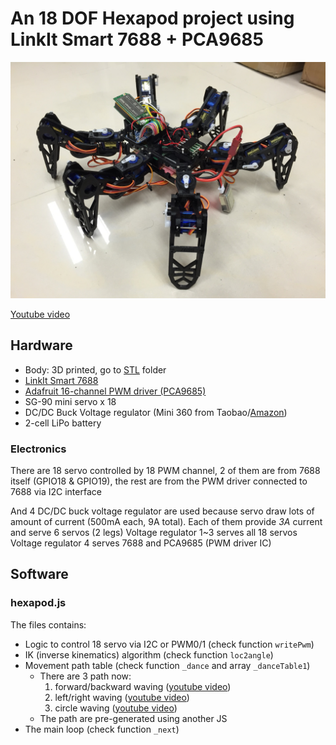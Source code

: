 # An 18 DOF Hexapod project using LinkIt Smart 7688 + PCA9685

![7688hexapod](images/7688hexapod.JPG)

[Youtube video](https://www.youtube.com/watch?v=CbFrT2eCAvw)

## Hardware

* Body: 3D printed, go to [STL](STL) folder
* [LinkIt Smart 7688](labs.mediatek.com/7688)
* [Adafruit 16-channel PWM driver (PCA9685)](https://www.adafruit.com/product/815)
* SG-90 mini servo x 18
* DC/DC Buck Voltage regulator (Mini 360 from Taobao/[Amazon](http://www.amazon.com/4-75-23V-1-17V-DC-DC-Converter-Module/dp/B00NJCAI7G))
* 2-cell LiPo battery

### Electronics

There are 18 servo controlled by 18 PWM channel, 2 of them are from 7688 itself (GPIO18 & GPIO19), the rest are from the PWM driver connected to 7688 via I2C interface

And 4 DC/DC buck voltage regulator are used because servo draw lots of amount of current (500mA each, 9A total). Each of them provide *3A* current and serve 6 servos (2 legs)
Voltage regulator 1~3 serves all 18 servos
Voltage regulator 4 serves 7688 and PCA9685 (PWM driver IC)

## Software

### hexapod.js

The files contains:
* Logic to control 18 servo via I2C or PWM0/1 (check function `writePwm`)
* IK (inverse kinematics) algorithm (check function `loc2angle`)
* Movement path table (check function `_dance` and array `_danceTable1`)
  * There are 3 path now:
    1. forward/backward waving ([youtube video](https://youtu.be/CbFrT2eCAvw?t=37))
    2. left/right waving ([youtube video](https://youtu.be/CbFrT2eCAvw?t=2))
    3. circle waving ([youtube video](https://youtu.be/CbFrT2eCAvw?t=11))
  * The path are pre-generated using another JS
* The main loop (check function `_next`)

